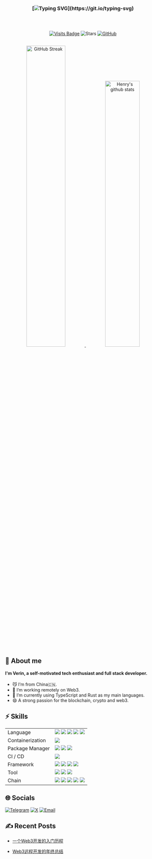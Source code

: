 <div align="left">
  
<div align="center">

  ### [![Typing SVG](https://readme-typing-svg.herokuapp.com?color=FC9840&font=Handlee&center=true&vCenter=true&width=500&height=60&lines=✋+Hi+,+glad+to+see+you+here+!)](https://git.io/typing-svg)
<img src="https://cdn.jsdelivr.net/gh/eryajf/tu@main/img/image_20240420_214408.gif"
width="800"  height="2">

<br />

[![Visits Badge](https://badges.strrl.dev/visits/0xVerin/0xVerin?style=flat-square)](https://github.com/0xVerin)
![Stars](https://img.shields.io/github/stars/0xverin?style=flat-square)
[![GitHub](https://img.shields.io/github/followers/0xVerin?logo=github&style=flat-square)](https://github.com/0xVerin)

<br />
 	<a href="https://github.com/0xverin">
		<img src="https://github-readme-streak-stats.herokuapp.com/?user=0xverin&theme=sunset-gradient"
			alt="GitHub Streak" width="50%" />
	</a>   
   	<a href="https://github.com/0xverin">
		<img src="https://github-readme-stats.vercel.app/api?username=0xverin&show_icons=true&theme=ambient_gradient"
			alt="Henry's github stats" width="47%" />
	</a>
<br />
</div>

 
<h2>🤗 About me</h2>
	<h4>I'm Verin, a self-motivated tech enthusiast and full stack developer.</h4>

- 😼 I’m from China🇨🇳.
- 🌱 I’m working remotely on Web3.
- 🔭 I’m currently using TypeScript and Rust as my main languages.
- 😄 A strong passion for the blockchain, crypto and web3.
	</a>

 <h2>⚡ Skills</h2>
<table>
<tr>
  <td>Language</td>
  <td>
    <img src="https://img.shields.io/badge/typescript-3178C6.svg?style=for-the-badge&logo=typescript&logoColor=3178C6&labelColor=white">
    <img src="https://img.shields.io/badge/python-3776AB.svg?style=for-the-badge&logo=python&logoColor=3776AB&labelColor=white">
    <img src="https://img.shields.io/badge/rust-000000.svg?style=for-the-badge&logo=rust&logoColor=000000&labelColor=white">
    <img src="https://img.shields.io/badge/Node.js-71A763.svg?style=for-the-badge&logo=node.js&logoColor=71A763&labelColor=white">
    <img src="https://img.shields.io/badge/solidity-61AD9C.svg?style=for-the-badge&logo=solidity&logoColor=61AD9C&labelColor=white">
  </td>
</tr>
<tr>
  <td>Containerization</td>
  <td>
    <img src="https://img.shields.io/badge/docker-2496ED.svg?style=for-the-badge&logo=docker&logoColor=2496ED&labelColor=white">
  </td>
</tr>
<tr>
  <td>Package Manager</td>
  <td>
    <img src="https://img.shields.io/badge/npm-CB0000.svg?style=for-the-badge&logo=npm&logoColor=CB0000&labelColor=white">
    <img src="https://img.shields.io/badge/pnpm-F69220.svg?style=for-the-badge&logo=pnpm&logoColor=F69220&labelColor=white">
    <img src="https://img.shields.io/badge/nx-0BB0D7.svg?style=for-the-badge&logo=nx&logoColor=0BB0D7&labelColor=white">
  </td>
</tr>
<tr>
  <td>CI / CD</td>
  <td>
    <img src="https://img.shields.io/badge/githubactions-2088FF.svg?style=for-the-badge&logo=githubactions&logoColor=2088FF&labelColor=white">
  </td>
</tr>
<tr>
  <td>Framework</td>
  <td>
    <img src="https://img.shields.io/badge/Next.js-000000.svg?style=for-the-badge&logo=next.js&logoColor=000000&labelColor=white">
    <img src="https://img.shields.io/badge/Substrate-24CC85.svg?style=for-the-badge&logo=polkadot&logoColor=24CC85&labelColor=white">
    <img src="https://img.shields.io/badge/Hardhat-FFF100.svg?style=for-the-badge&logo=ethereum&logoColor=FFF100&labelColor=white">
    <img src="https://img.shields.io/badge/Nest-000000.svg?style=for-the-badge&logo=next.js&logoColor=000000&labelColor=white">
  </td>
</tr>
<tr>
  <td>Tool</td>
  <td>
    <img src="https://img.shields.io/badge/wagmi-AE48FE.svg?style=for-the-badge&logo=wagmi&logoColor=AE48FE&labelColor=white">
    <img src="https://img.shields.io/badge/ethers-000000.svg?style=for-the-badge&logo=ethers&logoColor=000000&labelColor=white">
    <img src="https://img.shields.io/badge/polkadot.js-FF8C00.svg?style=for-the-badge&logo=polkadot&logoColor=FF8C00&labelColor=white">
  </td>
</tr>
  <tr>
  <td>Chain</td>
  <td>
    <img src="https://img.shields.io/badge/Polkadot-FF2770.svg?style=for-the-badge&logo=polkadot&logoColor=FF2770&labelColor=white">
    <img src="https://img.shields.io/badge/Ethereum-000000.svg?style=for-the-badge&logo=ethereum&logoColor=000000&labelColor=white">
    <img src="https://img.shields.io/badge/Solana-05E8B5.svg?style=for-the-badge&logo=solana&logoColor=05E8B5&labelColor=white">
    <img src="https://img.shields.io/badge/BTC-F7931A.svg?style=for-the-badge&logo=bitcoin&logoColor=F7931A&labelColor=white">
    <img src="https://img.shields.io/badge/Ton-0098EA.svg?style=for-the-badge&logo=ton&logoColor=0098EA&labelColor=white">
    
  </td>
</tr>
</table>

<h2>🌐 Socials</h2>

[![Telegram](https://img.shields.io/badge/Telegram-%237289DA.svg?logo=telegram&logoColor=white)](https://t.me/CryptoVerin) [![X](https://img.shields.io/badge/X-0F1419.svg?logo=X&logoColor=white)](https://x.com/0xverin) [![Email](https://img.shields.io/badge/Gmail-EA4335.svg?logo=Gmail&logoColor=white)](mailto:0xverin@gmail.com)

<h2>✍️ Recent Posts</h2>

<!-- BLOG-POST-LIST:START -->
- [一个Web3开发的入门历程](https://juejin.cn/post/7138072108516507661)
  
- [Web3远程开发的年终总结](https://juejin.cn/post/7187272999546912828)
<!-- BLOG-POST-LIST:END -->

